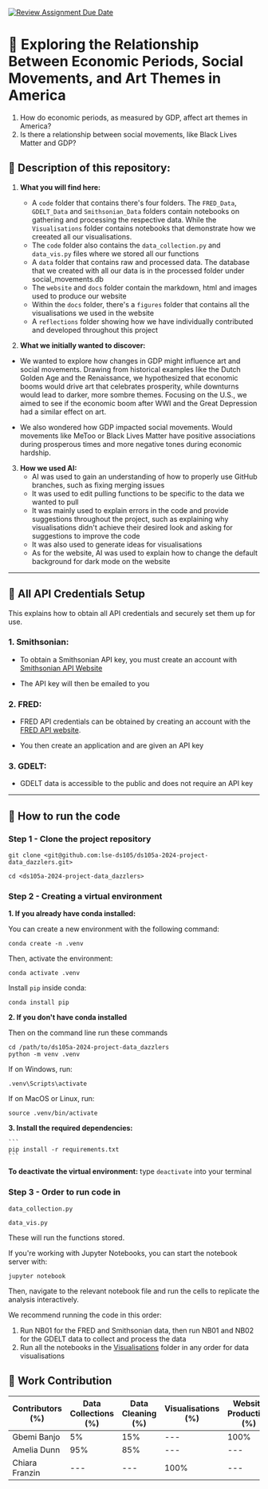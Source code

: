 [![Review Assignment Due Date](https://classroom.github.com/assets/deadline-readme-button-22041afd0340ce965d47ae6ef1cefeee28c7c493a6346c4f15d667ab976d596c.svg)](https://classroom.github.com/a/_SwzfpU1)

# 🎨 Exploring the Relationship Between Economic Periods, Social Movements, and Art Themes in America

1.  How do economic periods, as measured by GDP, affect art themes in America?
2.  Is there a relationship between social movements, like Black Lives Matter and GDP?

## 🎨 Description of this repository:

1.  **What you will find here:**

    -   A `code` folder that contains there's four folders. The `FRED_Data`, `GDELT_Data` and `Smithsonian_Data` folders contain notebooks on gathering and processing the respective data. While the `Visualisations` folder contains notebooks that demonstrate how we creeated all our visualisations.
    -   The `code` folder also contains the `data_collection.py` and `data_vis.py` files where we stored all our functions
    -   A `data` folder that contains raw and processed data. The database that we created with all our data is in the processed folder under social_movements.db
    -   The `website` and `docs` folder contain the markdown, html and images used to produce our website
    -   Within the `docs` folder, there's a `figures` folder that contains all the visualisations we used in the website
    -   A `reflections` folder showing how we have individually contributed and developed throughout this project

2.  **What we initially wanted to discover:**

-   We wanted to explore how changes in GDP might influence art and social movements. Drawing from historical examples like the Dutch Golden Age and the Renaissance, we hypothesized that economic booms would drive art that celebrates prosperity, while downturns would lead to darker, more sombre themes. Focusing on the U.S., we aimed to see if the economic boom after WWI and the Great Depression had a similar effect on art.

-   We also wondered how GDP impacted social movements. Would movements like MeToo or Black Lives Matter have positive associations during prosperous times and more negative tones during economic hardship.

3.  **How we used AI:**
      -   AI was used to gain an understanding of how to properly use GitHub branches, such as fixing merging issues
    - It was used to edit pulling functions to be specific to the data we wanted to pull
    - It was mainly used to explain errors in the code and provide suggestions throughout the project, such as explaining why visualisations didn't achieve their desired look and asking for suggestions to improve the code
    - It was also used to generate ideas for visualisations
    - As for the website, AI was used to explain how to change the default background for dark mode on the website
   
------------------------------------------------------------------------

## 🎨 All API Credentials Setup

This explains how to obtain all API credentials and securely set them up for use.

### 1. Smithsonian:

-   To obtain a Smithsonian API key, you must create an account with [Smithsonian API Website](https://api.data.gov/signup/)

-   The API key will then be emailed to you

### 2. FRED:

-   FRED API credentials can be obtained by creating an account with the [FRED API website](https://fredaccount.stlouisfed.org/login/secure/).

-   You then create an application and are given an API key

### 3. GDELT:

-   GDELT data is accessible to the public and does not require an API key

------------------------------------------------------------------------

## 🎨 How to run the code

### Step 1 - Clone the project repository

```              
git clone <git@github.com:lse-ds105/ds105a-2024-project-data_dazzlers.git>
```

```         
cd <ds105a-2024-project-data_dazzlers>
```

### Step 2 - Creating a virtual environment

**1. If you already have conda installed:**

You can create a new environment with the following command:

```         
conda create -n .venv
```

Then, activate the environment:

``` 
conda activate .venv
```

Install `pip` inside conda:

``` 
conda install pip
```

**2. If you don't have conda installed**

Then on the command line run these commands

```         
cd /path/to/ds105a-2024-project-data_dazzlers
python -m venv .venv
```

If on Windows, run:

```         
.venv\Scripts\activate
```

If on MacOS or Linux, run:

```         
source .venv/bin/activate
```

**3.  Install the required dependencies:**

    ```              
    pip install -r requirements.txt
    ```

**To deactivate the virtual environment:** type `deactivate` into your terminal

### Step 3 - Order to run code in
``` 
data_collection.py
```

``` 
data_vis.py
```
These will run the functions stored.

If you're working with Jupyter Notebooks, you can start the notebook server with:

``` 
jupyter notebook
```

Then, navigate to the relevant notebook file and run the cells to replicate the analysis interactively.

We recommend running the code in this order:

1.  Run NB01 for the FRED and Smithsonian data, then run NB01 and NB02 for the GDELT data to collect and process the data
2.  Run all the notebooks in the [Visualisations](code/Visualisations/) folder in any order for data visualisations

## 🎨 Work Contribution

| Contributors (%) | Data Collections (%) | Data Cleaning (%) | Visualisations (%) | Website Production (%) | Documentation (%) |
|----|----|----|----|----|----|
| Gbemi Banjo | 5% | 15% | --- | 100% | 33% |
| Amelia Dunn | 95%| 85% | --- | --- | 33% |
| Chiara Franzin | --- | --- | 100% | --- | 33% |

